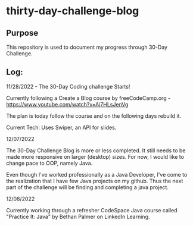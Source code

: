 # thirty-day-challenge-blog

## Purpose

This repository is used to document my progress through 30-Day Challenge.

## Log:

11/28/2022 - The 30-Day Coding challenge Starts!

Currently following a Create a Blog course by freeCodeCamp.org - https://www.youtube.com/watch?v=Aj7HLsJenVg

The plan is today follow the course and on the following days rebuild it.

Current Tech:
Uses Swiper, an API for slides.

12/07/2022

The 30-Day Challenge Blog is more or less completed. It still needs to be made more responsive on larger (desktop) sizes. For now, I would like to change pace to OOP, namely Java.

Even though I've worked professionally as a Java Developer, I've come to the realization that I have few Java projects on my github. Thus the next part of the challenge will be finding and completing a java project.

12/08/2022

Currently working through a refresher CodeSpace Java course called "Practice It: Java" by Bethan Palmer on LinkedIn Learning.
